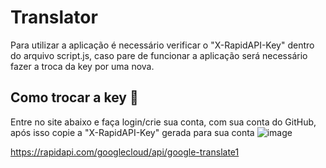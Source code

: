 # Translator
Para utilizar a aplicação é necessário verificar o "X-RapidAPI-Key" dentro do arquivo script.js, caso pare de funcionar a aplicação será necessário fazer a troca da key por uma nova.

## Como trocar a key 🔑
Entre no site abaixo e faça login/crie sua conta, com sua conta do GitHub, após isso copie a "X-RapidAPI-Key" gerada para sua conta
![image](https://github.com/guzin-dev/Translator/assets/80594088/6e9d7458-c6f4-4eeb-9f14-538cf05af937)

https://rapidapi.com/googlecloud/api/google-translate1
